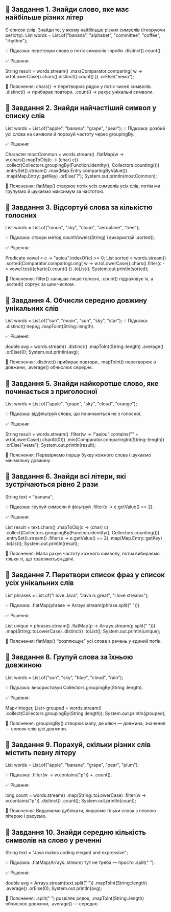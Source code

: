 🧠 Завдання 1. Знайди слово, яке має найбільше різних літер
-
Є список слів. Знайди те, у якому найбільше різних символів (ігноруючи регістр).
List<String> words = List.of("banana", "alphabet", "committee", "coffee", "rhythm");


💡 Підказка: перетвори слово в потік символів і зроби .distinct().count().

✅ Рішення:

String result = words.stream()
.max(Comparator.comparing(
w -> w.toLowerCase().chars().distinct().count()
))
.orElse("нема");




📘 Пояснення:
chars() → перетворює рядок у потік чисел символів.
.distinct() → прибирає повтори.
.count() → рахує унікальні символи.

🧠 Завдання 2. Знайди найчастіший символ у списку слів
-
List<String> words = List.of("apple", "banana", "grape", "pear");
💡 Підказка: розбий усі слова на символи й порахуй частоту через groupingBy.

✅ Рішення:

Character mostCommon = words.stream()
.flatMap(w -> w.chars().mapToObj(c -> (char) c))
.collect(Collectors.groupingBy(Function.identity(), Collectors.counting()))
.entrySet().stream()
.max(Map.Entry.comparingByValue())
.map(Map.Entry::getKey)
.orElse('?');
System.out.println(mostCommon);


📘 Пояснення:
flatMap() створює потік усіх символів усіх слів, потім ми групуємо й шукаємо максимум за частотою.

🧠 Завдання 3. Відсортуй слова за кількістю голосних
-
List<String> words = List.of("moon", "sky", "cloud", "aeroplane", "tree");


💡 Підказка: створи метод countVowels(String) і використай .sorted().

✅ Рішення:

Predicate<Character> vowel = c -> "aeiou".indexOf(c) >= 0;
List<String> sorted = words.stream()
.sorted(Comparator.comparingLong(
w -> w.toLowerCase().chars().filter(c -> vowel.test((char)c)).count()
))
.toList();
System.out.println(sorted);


📘 Пояснення:
filter() залишає лише голосні, .count() підраховує їх, а .sorted() сортує за цим числом.

🧠 Завдання 4. Обчисли середню довжину унікальних слів
-
List<String> words = List.of("sun", "moon", "sun", "sky", "star");
💡 Підказка: .distinct() перед .mapToInt(String::length).

✅ Рішення:

double avg = words.stream()
.distinct()
.mapToInt(String::length)
.average()
.orElse(0);
System.out.println(avg);


📘 Пояснення:
.distinct() прибирає повтори, .mapToInt() перетворює в довжини, .average() обчислює середнє.

🧠 Завдання 5. Знайди найкоротше слово, яке починається з приголосної
-
List<String> words = List.of("apple", "grape", "sky", "cloud", "orange");


💡 Підказка: відфільтруй слова, що починаються не з голосної.

✅ Рішення:

String result = words.stream()
.filter(w -> !"aeiou".contains("" + w.toLowerCase().charAt(0)))
.min(Comparator.comparingInt(String::length))
.orElse("нема");
System.out.println(result);

📘 Пояснення:
Перевіряємо першу букву кожного слова і шукаємо мінімальну довжину.

🧠 Завдання 6. Знайди всі літери, які зустрічаються рівно 2 рази
-
String text = "banana";

💡 Підказка: групуй символи й фільтруй .filter(e -> e.getValue() == 2).

✅ Рішення:

List<Character> result = text.chars()
.mapToObj(c -> (char) c)
.collect(Collectors.groupingBy(Function.identity(), Collectors.counting()))
.entrySet().stream()
.filter(e -> e.getValue() == 2)
.map(Map.Entry::getKey)
.toList();
System.out.println(result);


📘 Пояснення:
Мапа рахує частоту кожного символу, потім вибираємо тільки ті, що трапляються двічі.

🧠 Завдання 7. Перетвори список фраз у список усіх унікальних слів
-
List<String> phrases = List.of("I love Java", "Java is great", "I love streams");


💡 Підказка: .flatMap(phrase -> Arrays.stream(phrase.split(" ")))

✅ Рішення:

List<String> unique = phrases.stream()
.flatMap(p -> Arrays.stream(p.split(" ")))
.map(String::toLowerCase)
.distinct()
.toList();
System.out.println(unique);


📘 Пояснення:
flatMap() “розплющує” усі слова з речень у єдиний потік.

🧠 Завдання 8. Групуй слова за їхньою довжиною
-
List<String> words = List.of("sun", "sky", "blue", "cloud", "rain");

💡 Підказка: використовуй Collectors.groupingBy(String::length).

✅ Рішення:

Map<Integer, List<String>> grouped = words.stream()
.collect(Collectors.groupingBy(String::length));
System.out.println(grouped);


📘 Пояснення:
groupingBy() створює мапу, де ключ — довжина, значення — список слів цієї довжини.

🧠 Завдання 9. Порахуй, скільки різних слів містить певну літеру
-
List<String> words = List.of("apple", "banana", "grape", "pear", "plum");


💡 Підказка: .filter(w -> w.contains("p")) + .count().

✅ Рішення:

long count = words.stream()
.map(String::toLowerCase)
.filter(w -> w.contains("p"))
.distinct()
.count();
System.out.println(count);


📘 Пояснення:
Видаляємо дублікати, лишаємо тільки слова з певною літерою і рахуємо.

🧠 Завдання 10. Знайди середню кількість символів на слово у реченні
-
String text = "Java makes coding elegant and expressive";


💡 Підказка: .flatMap(Arrays::stream) тут не треба — просто .split(" ").

✅ Рішення:

double avg = Arrays.stream(text.split(" "))
.mapToInt(String::length)
.average()
.orElse(0);
System.out.println(avg);


📘 Пояснення:
.split(" ") розділяє рядок, .mapToInt(String::length) обчислює довжини, .average() — середнє.